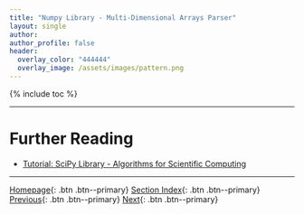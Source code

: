 ```yaml
---
title: "Numpy Library - Multi-Dimensional Arrays Parser"
layout: single
author:
author_profile: false
header:
  overlay_color: "444444"
  overlay_image: /assets/images/pattern.png
---
```


{% include toc %}









___
# Further Reading
* [Tutorial: SciPy Library - Algorithms for Scientific Computing](02B-6-tutorial-python-apply-statistics-scipy)


___

[Homepage](../index.md){: .btn  .btn--primary}
[Section Index](00-DataParsing-LandingPage){: .btn  .btn--primary}
[Previous](02B-4-tutorial-python-data-manipulation-pandas){: .btn  .btn--primary}
[Next](02B-6-tutorial-python-apply-statistics-scipy){: .btn  .btn--primary}
